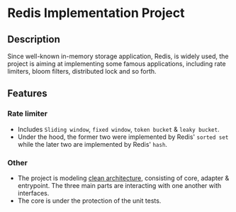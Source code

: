 # Redis Implementation Project

## Description
Since well-known in-memory storage application, Redis, is widely used, 
the project is aiming at implementing some famous applications, 
including rate limiters, bloom filters, distributed lock and so forth.

## Features
### Rate limiter
  - Includes `Sliding window`, `fixed window`, `token bucket` & `leaky bucket`.
  - Under the hood, the former two were implemented by Redis' `sorted set` 
    while the later two are implemented by Redis' `hash`.

### Other
  - The project is modeling <ins>clean architecture</ins>, 
    consisting of core, adapter & entrypoint. 
    The three main parts are interacting with one another with interfaces.
  - The core is under the protection of the unit tests.